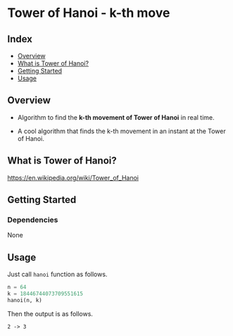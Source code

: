 # Tower of Hanoi - k-th move
## Index
  - [Overview](#overview)
  - [What is Tower of Hanoi?](#what-is-tower-of-hanoi)
  - [Getting Started](#getting-started)
  - [Usage](#Usage)
## Overview

- Algorithm to find the **k-th movement of Tower of Hanoi** in real time.

- A cool algorithm that finds the k-th movement in an instant at the Tower of Hanoi.

## What is Tower of Hanoi?

https://en.wikipedia.org/wiki/Tower_of_Hanoi

## Getting Started

### Dependencies
None

## Usage

Just call `hanoi` function as follows.

```python
n = 64
k = 18446744073709551615
hanoi(n, k)
```

Then the output is as follows.

```
2 -> 3
```

